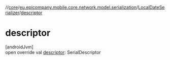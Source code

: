 //[core](../../../index.md)/[eu.epicompany.mobile.core.network.model.serialization](../index.md)/[LocalDateSerializer](index.md)/[descriptor](descriptor.md)

# descriptor

[androidJvm]\
open override val [descriptor](descriptor.md): SerialDescriptor
